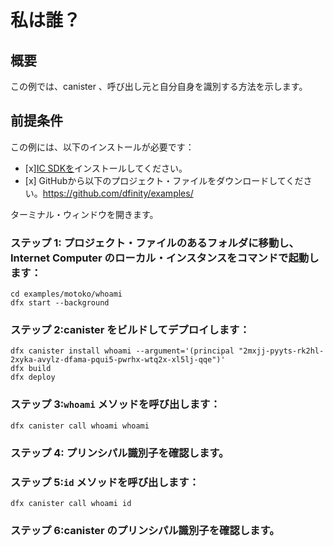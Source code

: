 # 私は誰？

## 概要

この例では、canister 、呼び出し元と自分自身を識別する方法を示します。

## 前提条件

この例には、以下のインストールが必要です：

- \[x\][IC SDKを](https://internetcomputer.org/docs/current/developer-docs/setup/install/index.mdx)インストールしてください。
- \[x\] GitHubから以下のプロジェクト・ファイルをダウンロードしてください。https://github.com/dfinity/examples/

ターミナル・ウィンドウを開きます。

### ステップ 1: プロジェクト・ファイルのあるフォルダに移動し、Internet Computer のローカル・インスタンスをコマンドで起動します：

    cd examples/motoko/whoami
    dfx start --background

### ステップ 2:canister をビルドしてデプロイします：

    dfx canister install whoami --argument='(principal "2mxjj-pyyts-rk2hl-2xyka-avylz-dfama-pqui5-pwrhx-wtq2x-xl5lj-qqe")'
    dfx build
    dfx deploy

### ステップ 3:`whoami` メソッドを呼び出します：

    dfx canister call whoami whoami

### ステップ 4: プリンシパル識別子を確認します。

### ステップ 5:`id` メソッドを呼び出します：

    dfx canister call whoami id

### ステップ 6:canister のプリンシパル識別子を確認します。

<!---
# Who am I?

## Overview

This example demonstrates how a canister can identify its caller and itself.

## Prerequisites

This example requires an installation of:

- [x] Install the [IC SDK](https://internetcomputer.org/docs/current/developer-docs/setup/install/index.mdx).
- [x] Download the following project files from GitHub: https://github.com/dfinity/examples/

Begin by opening a terminal window.

### Step 1: Navigate into the folder containing the project's files and start a local instance of the Internet Computer with the command:

```
cd examples/motoko/whoami
dfx start --background
```

### Step 2: Build and deploy the canister:

```
dfx canister install whoami --argument='(principal "2mxjj-pyyts-rk2hl-2xyka-avylz-dfama-pqui5-pwrhx-wtq2x-xl5lj-qqe")'
dfx build
dfx deploy
```

### Step 3: Invoke the `whoami` method:

```
dfx canister call whoami whoami
```

### Step 4: Observe your principal identifier.

### Step 5: Invoke the `id` method:

```
dfx canister call whoami id
```

### Step 6: Observe the principal identifier of your canister.


-->
